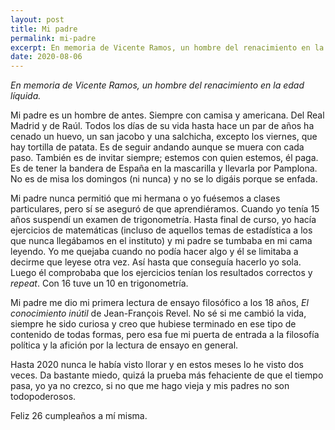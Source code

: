 ```yaml
---
layout: post
title: Mi padre
permalink: mi-padre
excerpt: En memoria de Vicente Ramos, un hombre del renacimiento en la edad líquida.
date: 2020-08-06
--- 
```

*En memoria de Vicente Ramos, un hombre del renacimiento en la edad líquida.*

Mi padre es un hombre de antes. Siempre con camisa y americana. Del Real Madrid y de Raúl. Todos los días de su vida hasta hace un par de años ha cenado un huevo, un san jacobo y una salchicha, excepto los viernes, que hay tortilla de patata. Es de seguir andando aunque se muera con cada paso. También es de invitar siempre; estemos con quien estemos, él paga. Es de tener la bandera de España en la mascarilla y llevarla por Pamplona. No es de misa los domingos (ni nunca) y no se lo digáis porque se enfada.

Mi padre nunca permitió que mi hermana o yo fuésemos a clases particulares, pero sí se aseguró de que aprendiéramos. Cuando yo tenía 15 años suspendí un examen de trigonometría. Hasta final de curso, yo hacía ejercicios de matemáticas (incluso de aquellos temas de estadística a los que nunca llegábamos en el instituto) y mi padre se tumbaba en mi cama leyendo. Yo me quejaba cuando no podía hacer algo y él se limitaba a decirme que leyese otra vez. Así hasta que conseguía hacerlo yo sola. Luego él comprobaba que los ejercicios tenían los resultados correctos y *repeat*. Con 16 tuve un 10 en trigonometría.

Mi padre me dio mi primera lectura de ensayo filosófico a los 18 años, *El conocimiento inútil* de Jean-François Revel. No sé si me cambió la vida, siempre he sido curiosa y creo que hubiese terminado en ese tipo de contenido de todas formas, pero esa fue mi puerta de entrada a la filosofía política y la afición por la lectura de ensayo en general.

Hasta 2020 nunca le había visto llorar y en estos meses lo he visto dos veces. Da bastante miedo, quizá la prueba más fehaciente de que el tiempo pasa, yo ya no crezco, si no que me hago vieja y mis padres no son todopoderosos.

Feliz 26 cumpleaños a mí misma.

